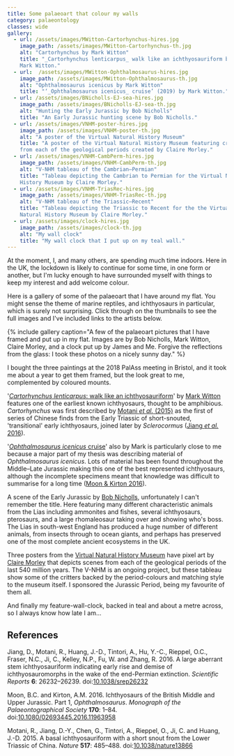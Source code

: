 ```yaml
---
title: Some palaeoart that colour my walls
category: palaeontology
classes: wide
gallery:
  - url: /assets/images/MWitton-Cartorhynchus-hires.jpg
    image_path: /assets/images/MWitton-Cartorhynchus-th.jpg
    alt: "Cartorhynchus by Mark Witton"
    title: "_Cartorhynchus lenticarpus_ walk like an ichthyosauriform by
    Mark Witton."
  - url:  /assets/images/MWitton-Ophthalmosaurus-hires.jpg
    image_path: /assets/images/MWitton-Ophthalmosaurus-th.jpg
    alt: "Ophthalmosaurus icenicus by Mark Witton"
    title: "‘_Ophthalmosaurus icenicus_ cruise’ (2019) by Mark Witton."
  - url: /assets/images/BNicholls-EJ-sea-hires.jpg
    image_path: /assets/images/BNicholls-EJ-sea-th.jpg
    alt: "Hunting the Early Jurassic by Bob Nicholls"
    title: "An Early Jurassic hunting scene by Bob Nicholls."
  - url: /assets/images/VNHM-poster-hires.jpg
    image_path: /assets/images/VNHM-poster-th.jpg
    alt: "A poster of the Virtual Natural History Museum"
    title: "A poster of the Virtual Natural History Museum featuring critters
    from each of the geological periods created by Claire Morley."
  - url: /assets/images/VNHM-CambPerm-hires.jpg
    image_path: /assets/images/VNHM-CambPerm-th.jpg
    alt: "V-NHM tableau of the Cambrian–Permian"
    title: "Tableau depicting the Cambrian to Permian for the Virtual Natural
    History Museum by Claire Morley."
  - url: /assets/images/VNHM-TriasRec-hires.jpg
    image_path: /assets/images/VNHM-TriasRec-th.jpg
    alt: "V-NHM tableau of the Triassic–Recent"
    title: "Tableau depicting the Triassic to Recent for the the Virtual
    Natural History Museum by Claire Morley."
  - url: /assets/images/clock-hires.jpg
    image_path: /assets/images/clock-th.jpg
    alt: "My wall clock"
    title: "My wall clock that I put up on my teal wall."
---
```


At the moment, I, and many others, are spending much time indoors. Here in the
UK, the lockdown is likely to continue for some time, in one form or another,
but I'm lucky enough to have surrounded myself with things to keep my interest
and add welcome colour.

Here is a gallery of some of the palaeoart that I  have around my flat. You
might sense the theme of marine reptiles, and ichthyosaurs in particular, which
is surely not surprising. Click through on the thumbnails to see the full
images and I've included links to the artists  below.

{% include gallery
  caption="A few of the palaeoart pictures that I have framed and put up in my
  flat. Images are by Bob Nicholls, Mark Witton, Claire Morley, and a clock
  put up by James and Me. Forgive the reflections from the glass: I took these
  photos on a nicely sunny day."
%}

I bought the three paintings at the 2018 PalAss meeting in Bristol, and it took
me about a year to get them framed, but the look great to me, complemented by
coloured mounts.

'[_Cartorhynchus lenticarpus_: walk like an
ichthyosauriform](http://www.markwitton.com/shop/4588356872/cartorhynchus-lenticarpus-walk-like-an-ichthyosauriform/11164779)'
by [Mark Witton](http://www.markwitton.com/home/4552741214) features one of
the  earliest known ichthyosaurs, thought to be amphibious. _Cartorhynchus_
was first described by [Motani _et al._ (2015)](https://doi.org/10.1038/nature13866) as the first of series of Chinese
finds from the Early Triassic of short-snouted, 'transitional' early
ichthyosaurs, joined later by _Sclerocormus_ ([Jiang _et al._
2016](https://doi.org/10.1038/srep26232)).

'[_Ophthalmosaurus icenicus_
cruise](http://www.markwitton.com/shop/4588356872/ophthalmosaurus-icenicus-cruise-(2019)/10882135)'
also by Mark is particularly close to me because a major part of my
thesis was describing material of _Ophthalmosaurus icenicus_. Lots of material
has been found throughout the Middle–Late Jurassic making this one of the
best represented ichthyosaurs, although the incomplete specimens meant that
knowledge was difficult to summarise for a long time ([Moon & Kirton
2016](https://doi.org/10.1080/02693445.2016.11963958)).

A scene of the Early Jurassic by [Bob
Nicholls](http://paleocreations.com/index.php), unfortunately I can't remember
the title. Here featuring many different characteristic animals from the Lias
including ammonites and fishes, several ichthyosaurs, pterosaurs, and a large
rhomaleosaur taking over and showing who's boss. The Lias in south-west England
has produced a huge number of different animals, from insects through to ocean
giants, and perhaps has preserved one of the most complete ancient ecosystems in
the UK.

Three posters from the [Virtual Natural History
Museum](https://www.facebook.com/virtualnhm/) have pixel art by [Claire
Morley](https://www.shimmerwitch.space/) that depicts scenes from each of the
geological periods of the last 540 million years. The V-NHM is an ongoing
project, but these tableau show some of the critters backed by the
period-colours and matching style to the museum itself. I sponsored the Jurassic
Period, being my favourite of them all.

And finally my feature-wall-clock, backed in teal and about a metre across, so I
always know how late I am…

## References

Jiang, D., Motani, R., Huang, J.-D., Tintori, A., Hu, Y.-C., Rieppel, O.C.,
Fraser, N.C., Ji, C., Kelley, N.P., Fu, W. and Zhang, R. 2016. A large aberrant
stem ichthyosauriform indicating early rise and demise of ichthyosauromorphs in
the wake of the end-Permian extinction. _Scientific Reports_ **6**:
26232–26239. doi:[10.1038/srep26232](https://doi.org/10.1038/srep26232)

Moon, B.C. and Kirton, A.M. 2016. Ichthyosaurs of the British Middle and Upper
Jurassic. Part 1, _Ophthalmosaurus_. _Monograph of the Palaeontographical
Society_ **170**: 1–84. doi:[10.1080/02693445.2016.11963958](https://doi.org/10.1080/02693445.2016.11963958)

Motani, R., Jiang, D.-Y., Chen, G., Tintori, A., Rieppel, O., Ji, C. and Huang,
J.-D. 2015. A basal ichthyosauriform with a short snout from the Lower Triassic
of China. _Nature_ **517**: 485–488. doi:[10.1038/nature13866](https://doi.org/10.1038/nature13866)
